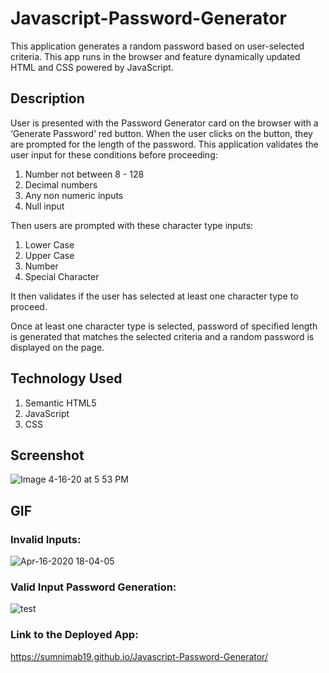 # Javascript-Password-Generator

This application generates a random password based on user-selected criteria. This app runs in the browser and feature dynamically updated HTML and CSS powered by JavaScript. 


## Description

User is presented with the Password Generator card on the browser with a ‘Generate Password’ red button. When the user clicks on the button, they are prompted for the length of the password. This application validates the user input for these conditions before proceeding:

   1. Number not between 8 - 128
   2. Decimal numbers
   3. Any non numeric inputs
   4. Null input

Then users are prompted with these character type inputs:
   1. Lower Case
   2. Upper Case
   3. Number
   4. Special Character

It then validates if the user has selected at least one character type to proceed. 

Once at least one character type is selected, password of specified length is generated that matches the selected criteria and a random password is displayed on the page.


## Technology Used
1. Semantic HTML5
2. JavaScript
3. CSS


## Screenshot

![Image 4-16-20 at 5 53 PM](https://user-images.githubusercontent.com/55207625/79520316-52c72580-800b-11ea-9a68-53dc45b722f8.jpeg)

## GIF

### Invalid Inputs:
![Apr-16-2020 18-04-05](https://user-images.githubusercontent.com/55207625/79520994-efd68e00-800c-11ea-8de7-8d9882ab5cd0.gif)



### Valid Input Password Generation:
![test](https://user-images.githubusercontent.com/55207625/79523798-ca994e00-8013-11ea-9e36-b72d9f269cba.gif)

### Link to the Deployed App:
https://sumnimab19.github.io/Javascript-Password-Generator/
